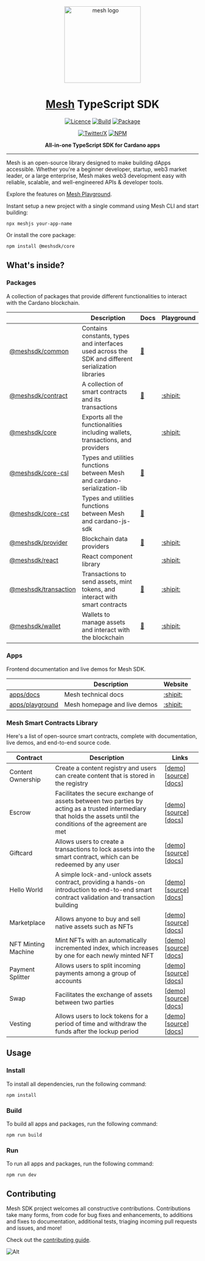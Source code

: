<div align="center">

  <picture>
    <source media="(prefers-color-scheme: dark)" srcset="https://meshjs.dev/logo-mesh/white/logo-mesh-white-512x512.png" width="200">
    <source media="(prefers-color-scheme: light)" srcset="https://meshjs.dev/logo-mesh/black/logo-mesh-black-512x512.png" width="200">
    <img alt="mesh logo" src="https://meshjs.dev/logo-mesh/mesh.png">
  </picture>

  <h1 style="border-bottom: none"><a href='https://meshjs.dev/'>Mesh</a> TypeScript SDK</h1>

  [![Licence](https://img.shields.io/github/license/meshjs/mesh)](https://github.com/meshjs/mesh/blob/master/LICENSE)
  [![Build](https://github.com/meshjs/mesh/actions/workflows/build.yml/badge.svg)](https://github.com/meshjs/mesh/actions/workflows/build.yml)
  [![Package](https://github.com/meshjs/mesh/actions/workflows/publish.yml/badge.svg)](https://github.com/meshjs/mesh/actions/workflows/publish.yml)

  [![Twitter/X](https://img.shields.io/badge/Follow%20us-@MeshJS-blue?logo=x&style=for-the-badge)](https://x.com/meshsdk)
  [![NPM](https://img.shields.io/npm/v/%40meshsdk%2Fcore?style=for-the-badge)](https://www.npmjs.com/package/@meshsdk/core)

  <strong>All-in-one TypeScript SDK for Cardano apps</strong>

</div>

<hr />

Mesh is an open-source library designed to make building dApps accessible. Whether you're a beginner developer, startup, web3 market leader, or a large enterprise, Mesh makes web3 development easy with reliable, scalable, and well-engineered APIs & developer tools.

Explore the features on [Mesh Playground](https://meshjs.dev/).

Instant setup a new project with a single command using Mesh CLI and start building:

```
npx meshjs your-app-name
```

Or install the core package:

```bash
npm install @meshsdk/core
```

## What's inside?

### Packages

A collection of packages that provide different functionalities to interact with the Cardano blockchain.

|  | Description | Docs | Playground |
| --- | --- | --- | --- |
| [@meshsdk/common](https://github.com/MeshJS/mesh/tree/main/packages/mesh-common) | Contains constants, types and interfaces used across the SDK and different serialization libraries | [:page_facing_up:](https://docs.meshjs.dev/common) |  |
| [@meshsdk/contract](https://github.com/MeshJS/mesh/tree/main/packages/mesh-contract) | A collection of smart contracts and its transactions | [:page_facing_up:](https://docs.meshjs.dev/contracts) | [:shipit:](https://meshjs.dev/smart-contracts) |
| [@meshsdk/core](https://github.com/MeshJS/mesh/tree/main/packages/mesh-core) | Exports all the functionalities including wallets, transactions, and providers |  | [:shipit:](https://meshjs.dev/) |
| [@meshsdk/core-csl](https://github.com/MeshJS/mesh/tree/main/packages/mesh-core-csl) | Types and utilities functions between Mesh and cardano-serialization-lib | [:page_facing_up:](https://docs.meshjs.dev/core-csl) |  |
| [@meshsdk/core-cst](https://github.com/MeshJS/mesh/tree/main/packages/mesh-core-cst) | Types and utilities functions between Mesh and cardano-js-sdk | [:page_facing_up:](https://docs.meshjs.dev/core-cst) |  |
| [@meshsdk/provider](https://github.com/MeshJS/mesh/tree/main/packages/mesh-provider) | Blockchain data providers | [:page_facing_up:](https://docs.meshjs.dev/providers) | [:shipit:](https://meshjs.dev/providers) |
| [@meshsdk/react](https://github.com/MeshJS/mesh/tree/main/packages/mesh-react) | React component library |  | [:shipit:](https://meshjs.dev/react) |
| [@meshsdk/transaction](https://github.com/MeshJS/mesh/tree/main/packages/mesh-transaction) | Transactions to send assets, mint tokens, and interact with smart contracts | [:page_facing_up:](https://docs.meshjs.dev/transactions) | [:shipit:](https://meshjs.dev/apis/transaction) |
| [@meshsdk/wallet](https://github.com/MeshJS/mesh/tree/main/packages/mesh-wallet) | Wallets to manage assets and interact with the blockchain | [:page_facing_up:](https://docs.meshjs.dev/wallets) | [:shipit:](https://meshjs.dev/apis/wallets) |

### Apps

Frontend documentation and live demos for Mesh SDK.

|  | Description | Website |
| --- | --- | --- |
| [apps/docs](https://github.com/MeshJS/mesh/tree/main/apps/docs) | Mesh technical docs | [:shipit:](https://docs.meshjs.dev/) |
| [apps/playground](https://github.com/MeshJS/mesh/tree/main/apps/playground) | Mesh homepage and live demos | [:shipit:](https://meshjs.dev/) |

### Mesh Smart Contracts Library

Here's a list of open-source smart contracts, complete with documentation, live demos, and end-to-end source code.

| Contract | Description | Links |
| --- | --- | --- |
| Content Ownership | Create a content registry and users can create content that is stored in the registry | [[demo](https://meshjs.dev/smart-contracts/content-ownership)] [[source](https://github.com/MeshJS/mesh/tree/main/packages/mesh-contract/src/content-ownership)] [[docs](https://docs.meshjs.dev/contracts/classes/MeshContentOwnershipContract)] |
| Escrow | Facilitates the secure exchange of assets between two parties by acting as a trusted intermediary that holds the assets until the conditions of the agreement are met | [[demo](https://meshjs.dev/smart-contracts/escrow)] [[source](https://github.com/MeshJS/mesh/tree/main/packages/mesh-contract/src/escrow)] [[docs](https://docs.meshjs.dev/contracts/classes/MeshEscrowContract)] |
| Giftcard | Allows users to create a transactions to lock assets into the smart contract, which can be redeemed by any user | [[demo](https://meshjs.dev/smart-contracts/giftcard)] [[source](https://github.com/MeshJS/mesh/tree/main/packages/mesh-contract/src/giftcard)] [[docs](https://docs.meshjs.dev/contracts/classes/MeshGiftcardContract)] |
| Hello World | A simple lock-and-unlock assets contract, providing a hands-on introduction to end-to-end smart contract validation and transaction building | [[demo](https://meshjs.dev/smart-contracts/hello-world)] [[source](https://github.com/MeshJS/mesh/tree/main/packages/mesh-contract/src/hello-world)] [[docs](https://docs.meshjs.dev/contracts/classes/MeshHelloWorldContract)] |
| Marketplace | Allows anyone to buy and sell native assets such as NFTs | [[demo](https://meshjs.dev/smart-contracts/marketplace)] [[source](https://github.com/MeshJS/mesh/tree/main/packages/mesh-contract/src/marketplace)] [[docs](https://docs.meshjs.dev/contracts/classes/MeshMarketplaceContract)] |
| NFT Minting Machine | Mint NFTs with an automatically incremented index, which increases by one for each newly minted NFT | [[demo](https://meshjs.dev/smart-contracts/plutus-nft)] [[source](https://github.com/MeshJS/mesh/tree/main/packages/mesh-contract/src/plutus-nft)] [[docs](https://docs.meshjs.dev/contracts/classes/MeshPlutusNFTContract)] |
| Payment Splitter | Allows users to split incoming payments among a group of accounts | [[demo](https://meshjs.dev/smart-contracts/payment-splitter)] [[source](https://github.com/MeshJS/mesh/tree/main/packages/mesh-contract/src/payment-splitter)] [[docs](https://docs.meshjs.dev/contracts/classes/MeshPaymentSplitterContract)] |
| Swap | Facilitates the exchange of assets between two parties | [[demo](https://meshjs.dev/smart-contracts/swap)] [[source](https://github.com/MeshJS/mesh/tree/main/packages/mesh-contract/src/swap)] [[docs](https://docs.meshjs.dev/contracts/classes/MeshSwapContract)] |
| Vesting | Allows users to lock tokens for a period of time and withdraw the funds after the lockup period | [[demo](https://meshjs.dev/smart-contracts/vesting)] [[source](https://github.com/MeshJS/mesh/tree/main/packages/mesh-contract/src/vesting)] [[docs](https://docs.meshjs.dev/contracts/classes/MeshVestingContract)] |

## Usage

### Install

To install all dependencies, run the following command:

```
npm install
```

### Build

To build all apps and packages, run the following command:

```
npm run build
```

### Run

To run all apps and packages, run the following command:

```
npm run dev
```

## Contributing

Mesh SDK project welcomes all constructive contributions. Contributions take many forms, from code for bug fixes and enhancements, to additions and fixes to documentation, additional tests, triaging incoming pull requests and issues, and more!

Check out the [contributing guide](https://github.com/MeshJS/mesh/blob/main/CONTRIBUTING.md).

![Alt](https://repobeats.axiom.co/api/embed/a55b792080ada8db32fb84c10addc7b4afab7679.svg "Repobeats analytics image")
